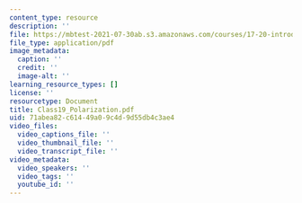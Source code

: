 ```yaml
---
content_type: resource
description: ''
file: https://mbtest-2021-07-30ab.s3.amazonaws.com/courses/17-20-introduction-to-the-american-political-process-fall-2020/class19_polarization.pdf
file_type: application/pdf
image_metadata:
  caption: ''
  credit: ''
  image-alt: ''
learning_resource_types: []
license: ''
resourcetype: Document
title: Class19_Polarization.pdf
uid: 71abea82-c614-49a0-9c4d-9d55db4c3ae4
video_files:
  video_captions_file: ''
  video_thumbnail_file: ''
  video_transcript_file: ''
video_metadata:
  video_speakers: ''
  video_tags: ''
  youtube_id: ''
---
```

